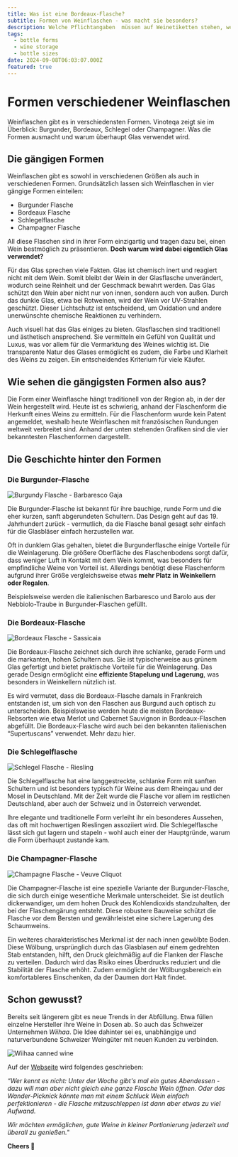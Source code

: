 ```yaml
---
title: Was ist eine Bordeaux-Flasche?
subtitle: Formen von Weinflaschen - was macht sie besonders?
description: Welche Pflichtangaben  müssen auf Weinetiketten stehen, welche Angaben sind verboten und wie gewinnen kreative Designs die Aufmerksamkeit der Käufer, ohne die Weinqualität zu beeinflussen?
tags:
  - bottle forms
  - wine storage
  - bottle sizes
date: 2024-09-08T06:03:07.000Z
featured: true
---
```


# Formen verschiedener Weinflaschen

Weinflaschen gibt es in verschiedensten Formen. Vinoteqa zeigt sie im Überblick: Burgunder, Bordeaux, Schlegel oder Champagner. Was die Formen ausmacht und warum überhaupt Glas verwendet wird.

## Die gängigen Formen

Weinflaschen gibt es sowohl in verschiedenen Größen als auch in verschiedenen Formen. Grundsätzlich lassen sich Weinflaschen in vier gängige Formen einteilen:

- Burgunder Flasche
- Bordeaux Flasche
- Schlegelflasche
- Champagner Flasche

All diese Flaschen sind in ihrer Form einzigartig und tragen dazu bei, einen Wein bestmöglich zu präsentieren. **Doch warum wird dabei eigentlich Glas verwendet?**

Für das Glas sprechen viele Fakten. Glas ist chemisch inert und reagiert nicht mit dem Wein. Somit bleibt der Wein in der Glasflasche unverändert, wodurch seine Reinheit und der Geschmack bewahrt werden. Das Glas schützt den Wein aber nicht nur von innen, sondern auch von außen. Durch das dunkle Glas, etwa bei Rotweinen, wird der Wein vor UV-Strahlen geschützt. Dieser Lichtschutz ist entscheidend, um Oxidation und andere unerwünschte chemische Reaktionen zu verhindern.

Auch visuell hat das Glas einiges zu bieten. Glasflaschen sind traditionell und ästhetisch ansprechend. Sie vermitteln ein Gefühl von Qualität und Luxus, was vor allem für die Vermarktung des Weines wichtig ist. Die transparente Natur des Glases ermöglicht es zudem, die Farbe und Klarheit des Weins zu zeigen. Ein entscheidendes Kriterium für viele Käufer.

## Wie sehen die gängigsten Formen also aus?

Die Form einer Weinflasche hängt traditionell von der Region ab, in der der Wein hergestellt wird. Heute ist es schwierig, anhand der Flaschenform die Herkunft eines Weins zu ermitteln. Für die Flaschenform wurde kein Patent angemeldet, weshalb heute Weinflaschen mit französischen Rundungen weltweit verbreitet sind. Anhand der unten stehenden Grafiken sind die vier bekanntesten Flaschenformen dargestellt.

## Die Geschichte hinter den Formen

### **Die Burgunder–Flasche**

![Burgundy Flasche - Barbaresco Gaja](/imgs-blog/bottleshape-burgundy-169.png)

Die Burgunder-Flasche ist bekannt für ihre bauchige, runde Form und die eher kurzen, sanft abgerundeten Schultern. Das Design geht auf das 19. Jahrhundert zurück - vermutlich, da die Flasche banal gesagt sehr einfach für die Glasbläser einfach herzustellen war.

Oft in dunklem Glas gehalten, bietet die Burgunderflasche einige Vorteile für die Weinlagerung. Die größere Oberfläche des Flaschenbodens sorgt dafür, dass weniger Luft in Kontakt mit dem Wein kommt, was besonders für empfindliche Weine von Vorteil ist. Allerdings benötigt diese Flaschenform aufgrund ihrer Größe vergleichsweise etwas **mehr Platz** **in Weinkellern oder Regalen**.

Beispielsweise werden die italienischen Barbaresco und Barolo aus der Nebbiolo-Traube in Burgunder-Flaschen gefüllt.

### **Die Bordeaux-Flasche**

![Bordeaux Flasche - Sassicaia](/imgs-blog/bottleshape-bordeaux-169.png)

Die Bordeaux-Flasche zeichnet sich durch ihre schlanke, gerade Form und die markanten, hohen Schultern aus. Sie ist typischerweise aus grünem Glas gefertigt und bietet praktische Vorteile für die Weinlagerung. Das gerade Design ermöglicht eine **effiziente Stapelung und Lagerung**, was besonders in Weinkellern nützlich ist.

Es wird vermutet, dass die Bordeaux-Flasche damals in Frankreich entstanden ist, um sich von den Flaschen aus Burgund auch optisch zu unterscheiden. Beispielsweise werden heute die meisten Bordeaux-Rebsorten wie etwa Merlot und Cabernet Sauvignon in Bordeaux-Flaschen abgefüllt. Die Bordeaux-Flasche wird auch bei den bekannten italienischen “Supertuscans” verwendet. Mehr dazu hier.

### **Die Schlegelflasche**

![Schlegel Flasche - Riesling](/imgs-blog/bottleshape-schlegel-169.png)

Die Schlegelflasche hat eine langgestreckte, schlanke Form mit sanften Schultern und ist besonders typisch für Weine aus dem Rheingau und der Mosel in Deutschland. Mit der Zeit wurde die Flasche vor allem im restlichen Deutschland, aber auch der Schweiz und in Österreich verwendet.

Ihre elegante und traditionelle Form verleiht ihr ein besonderes Aussehen, das oft mit hochwertigen Rieslingen assoziiert wird. Die Schlegelflasche lässt sich gut lagern und stapeln - wohl auch einer der Hauptgründe, warum die Form überhaupt zustande kam.

### **Die Champagner-Flasche**

![Champagne Flasche - Veuve Cliquot](/imgs-blog/bottleshape-champagne-169.png)

Die Champagner-Flasche ist eine spezielle Variante der Burgunder-Flasche, die sich durch einige wesentliche Merkmale unterscheidet. Sie ist deutlich dickerwandiger, um dem hohen Druck des Kohlendioxids standzuhalten, der bei der Flaschengärung entsteht. Diese robustere Bauweise schützt die Flasche vor dem Bersten und gewährleistet eine sichere Lagerung des Schaumweins.

Ein weiteres charakteristisches Merkmal ist der nach innen gewölbte Boden. Diese Wölbung, ursprünglich durch das Glasblasen auf einem gedrehten Stab entstanden, hilft, den Druck gleichmäßig auf die Flanken der Flasche zu verteilen. Dadurch wird das Risiko eines Überdrucks reduziert und die Stabilität der Flasche erhöht. Zudem ermöglicht der Wölbungsbereich ein komfortableres Einschenken, da der Daumen dort Halt findet.

## Schon gewusst? 

Bereits seit längerem gibt es neue Trends in der Abfüllung. Etwa füllen einzelne Hersteller ihre Weine in Dosen ab. So auch das Schweizer Unternehmen _Wiihaa_. Die Idee dahinter sei es, unabhängige und naturverbundene Schweizer Weingüter mit neuen Kunden zu verbinden. 

![Wiihaa canned wine](/imgs-blog/wiihaa.jpg)

Auf der [Webseite](https://www.wiihaa.ch) wird folgendes geschrieben:

_“Wer kennt es nicht: Unter der Woche gibt's mal ein gutes Abendessen - dazu will man aber nicht gleich eine ganze Flasche Wein öffnen. Oder das Wander-Picknick könnte man mit einem Schluck Wein einfach perfektionieren - die Flasche mitzuschleppen ist dann aber etwas zu viel Aufwand._

_Wir möchten ermöglichen, gute Weine in kleiner Portionierung jederzeit und überall zu genießen."_

**Cheers 🍷**
